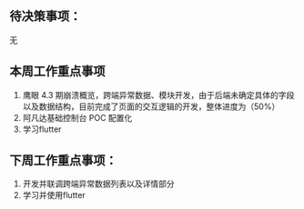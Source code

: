 ## 待决策事项：
无
## 本周工作重点事项
1. 鹰眼 4.3 期崩溃概览，跨端异常数据、模块开发，由于后端未确定具体的字段以及数据结构，目前完成了页面的交互逻辑的开发，整体进度为（50%）
2. 阿凡达基础控制台 POC 配置化
3. 学习flutter
## 下周工作重点事项：
1. 开发并联调跨端异常数据列表以及详情部分
1. 学习并使用flutter
